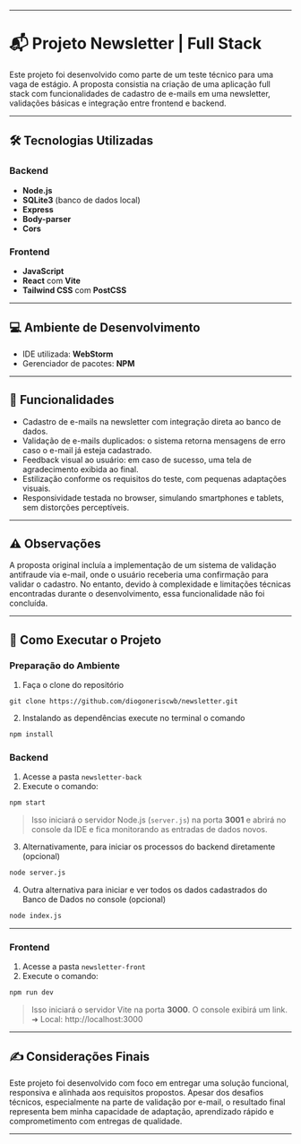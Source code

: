 
---


# 📬 Projeto Newsletter | Full Stack

Este projeto foi desenvolvido como parte de um teste técnico para uma vaga de estágio. A proposta consistia na criação de uma aplicação full stack com funcionalidades de cadastro de e-mails em uma newsletter, validações básicas e integração entre frontend e backend.

---

## 🛠️ Tecnologias Utilizadas

### Backend
- **Node.js**
- **SQLite3** (banco de dados local)
- **Express**
- **Body-parser**
- **Cors**

### Frontend
- **JavaScript**
- **React** com **Vite**
- **Tailwind CSS** com **PostCSS**

---

## 💻 Ambiente de Desenvolvimento

- IDE utilizada: **WebStorm**
- Gerenciador de pacotes: **NPM**

---

## 📌 Funcionalidades

- Cadastro de e-mails na newsletter com integração direta ao banco de dados.
- Validação de e-mails duplicados: o sistema retorna mensagens de erro caso o e-mail já esteja cadastrado.
- Feedback visual ao usuário: em caso de sucesso, uma tela de agradecimento exibida ao final.
- Estilização conforme os requisitos do teste, com pequenas adaptações visuais.
- Responsividade testada no browser, simulando smartphones e tablets, sem distorções perceptíveis.

---

## ⚠️ Observações

A proposta original incluía a implementação de um sistema de validação antifraude via e-mail, onde o usuário receberia uma confirmação para validar o cadastro. No entanto, devido à complexidade e limitações técnicas encontradas durante o desenvolvimento, essa funcionalidade não foi concluída.

---

## 🚀 Como Executar o Projeto

### Preparação do Ambiente

1. Faça o clone do repositório

```
git clone https://github.com/diogoneriscwb/newsletter.git
```
2. Instalando as dependências execute no terminal o comando

```bash
npm install
```

### Backend

1. Acesse a pasta `newsletter-back`
2. Execute o comando:

```bash
npm start
```

>Isso iniciará o servidor Node.js (`server.js`) na porta **3001** e abrirá no console da IDE e fica monitorando as entradas de dados novos.

3. Alternativamente, para iniciar os processos do backend diretamente (opcional)

```bash
node server.js
```
4. Outra alternativa para iniciar e ver todos os dados cadastrados do Banco de Dados no console (opcional)

```bash
node index.js
```
---

### Frontend

1. Acesse a pasta `newsletter-front`
2. Execute o comando:

```bash
npm run dev
```

> Isso iniciará o servidor Vite na porta **3000**. O console exibirá um link.
>  ➜  Local:   http://localhost:3000


---

## ✍️ Considerações Finais

Este projeto foi desenvolvido com foco em entregar uma solução funcional, responsiva e alinhada aos requisitos propostos. Apesar dos desafios técnicos, especialmente na parte de validação por e-mail, o resultado final representa bem minha capacidade de adaptação, aprendizado rápido e comprometimento com entregas de qualidade.

---



